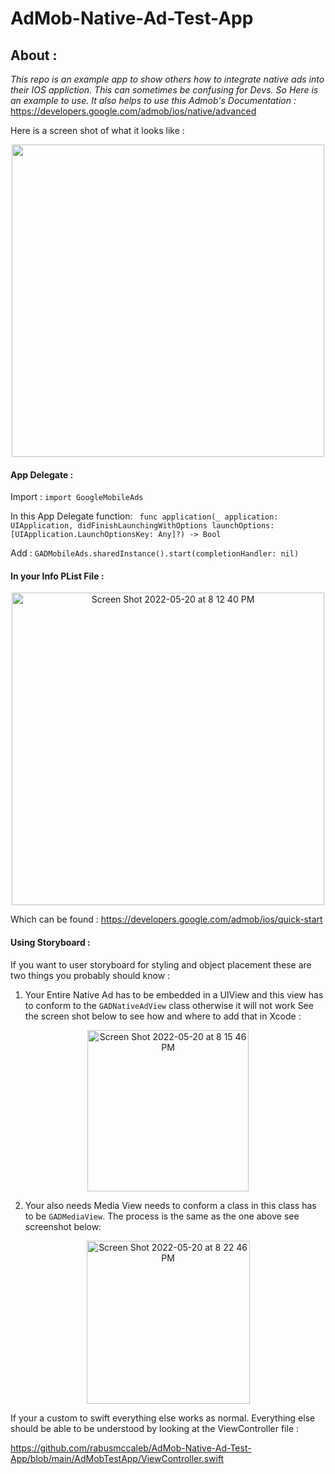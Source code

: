 # AdMob-Native-Ad-Test-App

## About :

_This repo is an example app to show others how to integrate native ads into their IOS appliction. This can sometimes be confusing for Devs. So Here is an example to use.
It also helps to use this Admob's Documentation :_ https://developers.google.com/admob/ios/native/advanced

Here is a screen shot of what it looks like : 
<p align="center">
<img src="https://user-images.githubusercontent.com/69118018/169628309-0bcecf26-ee14-464d-8ad1-33fb777ecc52.png" width="500">
</p>


#### App Delegate :

Import :
`import GoogleMobileAds`

In this App Delegate function: ` func application(_ application: UIApplication, didFinishLaunchingWithOptions launchOptions: [UIApplication.LaunchOptionsKey: Any]?) -> Bool`

Add : 
`
        GADMobileAds.sharedInstance().start(completionHandler: nil)
`

#### In your Info PList File :
<p align="center">
<img width="500" alt="Screen Shot 2022-05-20 at 8 12 40 PM" src="https://user-images.githubusercontent.com/69118018/169628751-4733f76d-d1ea-4a82-996a-f3a4e98c69c8.png">
</p>

Which can be found : 
https://developers.google.com/admob/ios/quick-start


#### Using Storyboard :
If you want to user storyboard for styling and object placement these are two things you probably should know :

1.  Your Entire Native Ad has to be embedded in a UIView and this view has to conform to the `GADNativeAdView` class otherwise it will not work
See the screen shot below to see how and where to add that in Xcode :
<p align="center">
<img width="258" alt="Screen Shot 2022-05-20 at 8 15 46 PM" src="https://user-images.githubusercontent.com/69118018/169628943-6dcb883c-cecb-4539-88ad-ab56b2f9638a.png">
</p>

2. Your also needs Media View needs to conform a class in this class has to be `GADMediaView`. The process is the same as the one above see screenshot below:
<p align="center">
<img width="261" alt="Screen Shot 2022-05-20 at 8 22 46 PM" src="https://user-images.githubusercontent.com/69118018/169629073-506331b0-0730-4f71-80bf-3d698e1cb858.png">
</p>


If your a custom to swift everything else works as normal. Everything else should be able to be understood by looking at the ViewController file :

https://github.com/rabusmccaleb/AdMob-Native-Ad-Test-App/blob/main/AdMobTestApp/ViewController.swift
